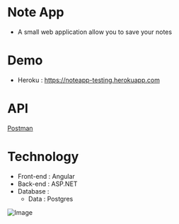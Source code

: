 # Note App
- A small web application allow you to save your notes

# Demo
- Heroku : https://noteapp-testing.herokuapp.com
# API
[Postman](https://github.com/Johnnymc2001/NoteApp/blob/master/Note%20App.postman_collection.json)
# Technology
- Front-end : Angular
- Back-end : ASP.NET
- Database :
	- Data : Postgres

![Image](https://i.imgur.com/zB6RXJ5.png)
